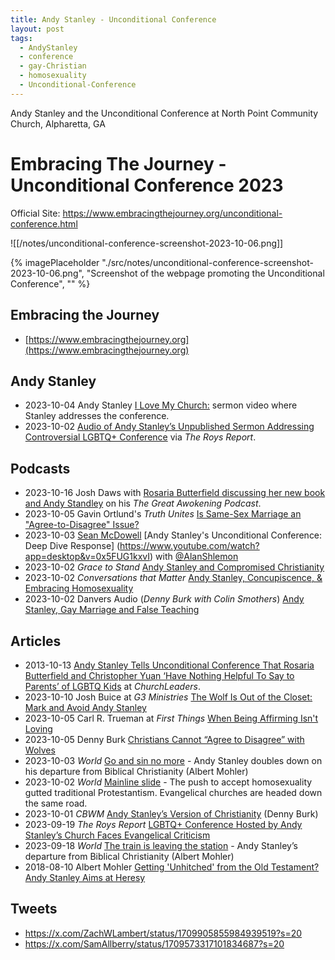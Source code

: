 ```yaml
---
title: Andy Stanley - Unconditional Conference
layout: post
tags:
  - AndyStanley
  - conference
  - gay-Christian
  - homosexuality
  - Unconditional-Conference
---
```

Andy Stanley and the Unconditional Conference at North Point Community Church, Alpharetta, GA

# Embracing The Journey - Unconditional Conference 2023

Official Site: https://www.embracingthejourney.org/unconditional-conference.html

![[/notes/unconditional-conference-screenshot-2023-10-06.png]]

{% imagePlaceholder "./src/notes/unconditional-conference-screenshot-2023-10-06.png", "Screenshot of the webpage promoting the Unconditional Conference", "" %}

## Embracing the Journey
- [https://www.embracingthejourney.org](https://www.embracingthejourney.org)

## Andy Stanley
- 2023-10-04 Andy Stanley [I Love My Church:](https://www.youtube.com/watch?v=JEPHnpos17A) sermon video where Stanley addresses the conference.
- 2023-10-02 [Audio of Andy Stanley’s Unpublished Sermon Addressing Controversial LGBTQ+ Conference](https://julieroys.com/audio-of-andy-stanleys-unpublished-sermon-addressing-controversial-lgbtq-conference/) via _The Roys Report_.

## Podcasts
- 2023-10-16 Josh Daws with [Rosaria Butterfield discussing her new book and Andy Standley](/notes/podcasts/the-great-awokening-podcast/five-lies-of-our-anti-christian-age-with-rosaria-butterfield/) on his _The Great Awokening Podcast_.
- 2023-10-05 Gavin Ortlund's _Truth Unites_ [Is Same-Sex Marriage an "Agree-to-Disagree" Issue?](/notes/podcasts/truth-unites/is-same-sex-marriage-an-agree-to-disagree-issue/)
- 2023-10-03 [Sean McDowell](https://seanmcdowell.org/) [Andy Stanley's Unconditional Conference: Deep Dive Response]
(https://www.youtube.com/watch?app=desktop&v=0x5FUG1kxvI) with [@AlanShlemon](https://twitter.com/AlanShlemon)
- 2023-10-02 _Grace to Stand_  [Andy Stanley and Compromised Christianity](/notes/podcasts/grace-to-stand/andy-stanley-and-compromised-christianity/)
- 2023-10-02 _Conversations that Matter_ [Andy Stanley, Concupiscence, & Embracing Homosexuality](/notes/podcasts/conversations-that-matter/andy-stanley-concupiscence-and-embracing-homosexuality/)
- 2023-10-02 Danvers Audio (_Denny Burk with Colin Smothers_) [Andy Stanley, Gay Marriage and False Teaching](https://overcast.fm/+iWQk9DNbk)

## Articles

- 2013-10-13 [Andy Stanley Tells Unconditional Conference That Rosaria Butterfield and Christopher Yuan ‘Have Nothing Helpful To Say to Parents’ of LGBTQ Kids](https://churchleaders.com/news/460720-andy-stanley-tells-unconditional-conference-that-rosaria-butterfield-and-christopher-yuan-have-nothing-helpful-to-say-to-parents-of-lgbtq-kids.html) at _ChurchLeaders_.
- 2023-10-10 Josh Buice at _G3 Ministries_ [The Wolf Is Out of the Closet: Mark and Avoid Andy Stanley](https://g3min.org/the-wolf-is-out-of-the-closet-mark-and-avoid-andy-stanley/)
- 2023-10-05 Carl R. Trueman at _First Things_ [When Being Affirming Isn't Loving](https://www.firstthings.com/web-exclusives/2023/10/when-being-affirming-isnt-loving)
- 2023-10-05 Denny Burk [Christians Cannot “Agree to Disagree” with Wolves](https://www.dennyburk.com/christians-cannot-agree-to-disagree-with-wolves/)
- 2023-10-03 _World_ [Go and sin no more](https://wng.org/opinions/go-and-sin-no-more-1696305138) - Andy Stanley doubles down on his departure from Biblical Christianity (Albert Mohler)
- 2023-10-02 _World_ [Mainline slide](https://wng.org/articles/wide-is-the-way-1696291182) - The push to accept homosexuality gutted traditional Protestantism. Evangelical churches are headed down the same road.
- 2023-10-01 _CBWM_ [Andy Stanley’s Version of Christianity](https://cbmw.org/2023/10/01/andy-stanleys-version-christianity/) (Denny Burk)
- 2023-09-19 _The Roys Report_ [LGBTQ+ Conference Hosted by Andy Stanley’s Church Faces Evangelical Criticism](https://julieroys.com/lgbtq-conference-hosted-by-andy-stanleys-church-faces-evangelical-criticism/)
- 2023-09-18 _World_ [The train is leaving the station](https://wng.org/opinions/the-train-is-leaving-the-station-1695036498) - Andy Stanley’s departure from Biblical Christianity (Albert Mohler)
- 2018-08-10 Albert Mohler [Getting 'Unhitched' from the Old Testament? Andy Stanley Aims at Heresy](https://albertmohler.com/2018/08/10/getting-unhitched-old-testament-andy-stanley-aims-heresy)

## Tweets
- https://x.com/ZachWLambert/status/1709905855984939519?s=20
- https://x.com/SamAllberry/status/1709573317101834687?s=20

